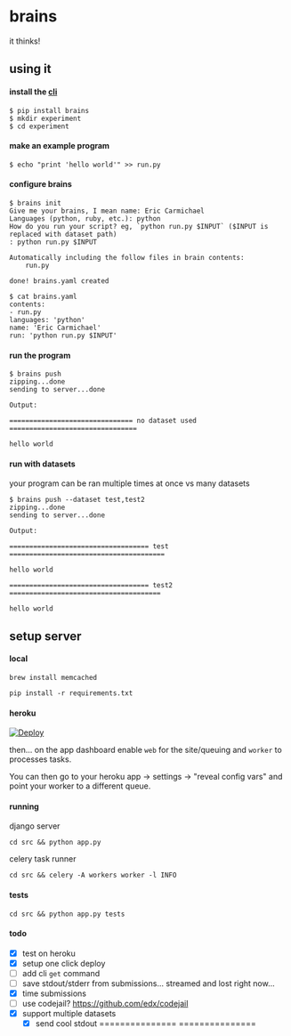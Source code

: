 # brains

it thinks!

## using it

#### install the [cli](http://github.com/dev-coop/brains-cli)
```
$ pip install brains
$ mkdir experiment
$ cd experiment
```

#### make an example program
```
$ echo "print 'hello world'" >> run.py
```

#### configure brains
```
$ brains init
Give me your brains, I mean name: Eric Carmichael
Languages (python, ruby, etc.): python
How do you run your script? eg, `python run.py $INPUT` ($INPUT is replaced with dataset path)
: python run.py $INPUT

Automatically including the follow files in brain contents:
	run.py

done! brains.yaml created

$ cat brains.yaml
contents:
- run.py
languages: 'python'
name: 'Eric Carmichael'
run: 'python run.py $INPUT'
```

#### run the program
```
$ brains push
zipping...done
sending to server...done

Output:                                                                       

=============================== no dataset used ================================

hello world

```

#### run with datasets
your program can be ran multiple times at once vs many datasets
```
$ brains push --dataset test,test2
zipping...done
sending to server...done

Output:                                                                       

=================================== test =======================================

hello world

=================================== test2 ======================================

hello world

```

## setup server

#### local
```brew install memcached```

```pip install -r requirements.txt```

#### heroku

[![Deploy](https://www.herokucdn.com/deploy/button.svg)](https://heroku.com/deploy)

then... on the app dashboard enable `web` for the site/queuing and `worker` to processes 
tasks.

You can then go to your heroku app -> settings -> "reveal config vars" and point your worker
to a different queue.

#### running

django server

```cd src && python app.py```

celery task runner

```cd src && celery -A workers worker -l INFO```

#### tests

```cd src && python app.py tests```

#### todo

 - [x] test on heroku
 - [x] setup one click deploy
 - [ ] add cli `get` command
 - [ ] save stdout/stderr from submissions... streamed and lost right now...
 - [x] time submissions
 - [ ] use codejail? https://github.com/edx/codejail
 - [x] support multiple datasets
    - [x] send cool stdout =============== <NAME> ===============
